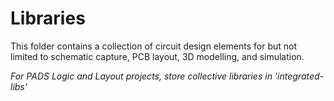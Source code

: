 # Libraries

This folder contains a collection of circuit design elements for but not limited to schematic capture, PCB layout, 3D modelling, and simulation.

*For PADS Logic and Layout projects, store collective libraries in 'integrated-libs'*